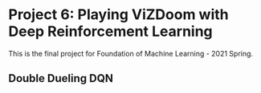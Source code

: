 # Project 6: Playing ViZDoom with Deep Reinforcement Learning

This is the final project for Foundation of Machine Learning - 2021 Spring.

## Double Dueling DQN



